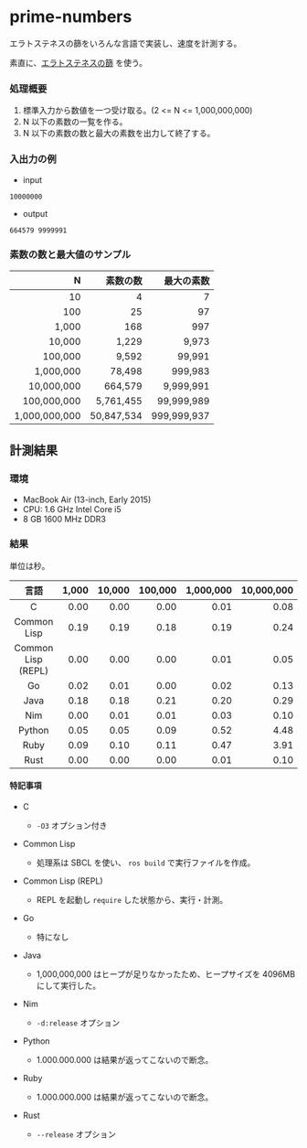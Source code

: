 # prime-numbers

エラトステネスの篩をいろんな言語で実装し、速度を計測する。

素直に、[エラトステネスの篩](https://ja.wikipedia.org/wiki/%E3%82%A8%E3%83%A9%E3%83%88%E3%82%B9%E3%83%86%E3%83%8D%E3%82%B9%E3%81%AE%E7%AF%A9) を使う。

### 処理概要

1. 標準入力から数値を一つ受け取る。(2 <= N <= 1,000,000,000)
2. N 以下の素数の一覧を作る。
3. N 以下の素数の数と最大の素数を出力して終了する。

### 入出力の例

- input

```
10000000
```

- output

```
664579 9999991
```

### 素数の数と最大値のサンプル

|             N |   素数の数 |  最大の素数 |
|--------------:|-----------:|------------:|
|            10 |          4 |           7 |
|           100 |         25 |          97 |
|         1,000 |        168 |         997 |
|        10,000 |      1,229 |       9,973 |
|       100,000 |      9,592 |      99,991 |
|     1,000,000 |     78,498 |     999,983 |
|    10,000,000 |    664,579 |   9,999,991 |
|   100,000,000 |  5,761,455 |  99,999,989 |
| 1,000,000,000 | 50,847,534 | 999,999,937 |


## 計測結果

### 環境

- MacBook Air (13-inch, Early 2015)
- CPU: 1.6 GHz Intel Core i5
- 8 GB 1600 MHz DDR3

### 結果

単位は秒。

| 言語               | 1,000 | 10,000 | 100,000 | 1,000,000 | 10,000,000 | 100,000,000 | 1,000,000,000 |
|:------------------:|------:|-------:|--------:|----------:|-----------:|------------:|--------------:|
| C                  |  0.00 |   0.00 |    0.00 |      0.01 |       0.08 |        0.89 |          9.76 |
| Common Lisp        |  0.19 |   0.19 |    0.18 |      0.19 |       0.24 |        0.97 |          9.07 |
| Common Lisp (REPL) |  0.00 |   0.00 |    0.00 |      0.01 |       0.05 |        0.78 |          8.98 |
| Go                 |  0.02 |   0.01 |    0.00 |      0.02 |       0.13 |        1.23 |         14.77 |
| Java               |  0.18 |   0.18 |    0.21 |      0.20 |       0.29 |        2.41 |         42.62 |
| Nim                |  0.00 |   0.01 |    0.01 |      0.03 |       0.10 |        1.04 |         11.04 |
| Python             |  0.05 |   0.05 |    0.09 |      0.52 |       4.48 |       59.01 |         --.-- |
| Ruby               |  0.09 |   0.10 |    0.11 |      0.47 |       3.91 |       44.06 |         --.-- |
| Rust               |  0.00 |   0.00 |    0.00 |      0.01 |       0.10 |        1.19 |         11.54 |


#### 特記事項

- C

  - `-O3` オプション付き

- Common Lisp

  - 処理系は SBCL を使い、 `ros build` で実行ファイルを作成。

- Common Lisp (REPL)

  - REPL を起動し `require` した状態から、実行・計測。
  
- Go

  - 特になし

- Java

  - 1,000,000,000 はヒープが足りなかったため、ヒープサイズを 4096MB にして実行した。

- Nim

  - `-d:release` オプション

- Python

  - 1.000.000.000 は結果が返ってこないので断念。

- Ruby

  - 1.000.000.000 は結果が返ってこないので断念。

- Rust

  - `--release` オプション
